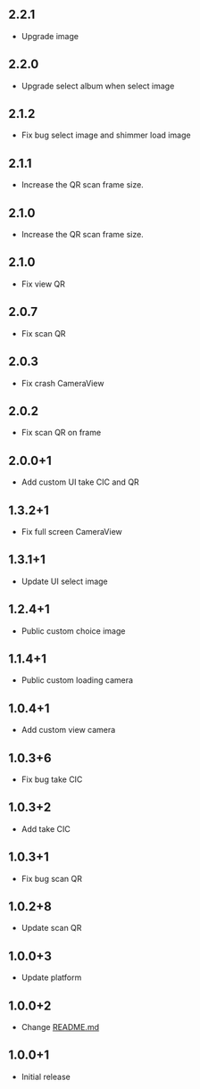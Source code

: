 ## 2.2.1

* Upgrade image

## 2.2.0

* Upgrade select album when select image

## 2.1.2

* Fix bug select image and shimmer load image

## 2.1.1

* Increase the QR scan frame size.

## 2.1.0

* Increase the QR scan frame size.

## 2.1.0

* Fix view QR

## 2.0.7

* Fix scan QR

## 2.0.3

* Fix crash CameraView

## 2.0.2

* Fix scan QR on frame

## 2.0.0+1

* Add custom UI take CIC and QR

## 1.3.2+1

* Fix full screen CameraView

## 1.3.1+1

* Update UI select image

## 1.2.4+1

* Public custom choice image

## 1.1.4+1

* Public custom loading camera

## 1.0.4+1

* Add custom view camera

## 1.0.3+6

* Fix bug take CIC

## 1.0.3+2

* Add take CIC

## 1.0.3+1

* Fix bug scan QR

## 1.0.2+8

* Update scan QR

## 1.0.0+3

* Update platform

## 1.0.0+2

* Change [README.md](README.md)

## 1.0.0+1

* Initial release